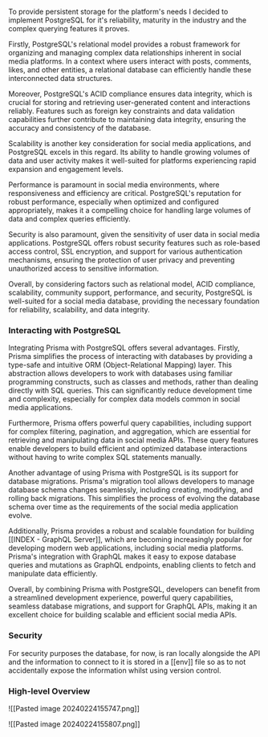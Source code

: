 
To provide persistent storage for the platform's needs I decided to implement PostgreSQL for it's reliability, maturity in the industry and the complex querying features it proves.

Firstly, PostgreSQL's relational model provides a robust framework for organizing and managing complex data relationships inherent in social media platforms. In a context where users interact with posts, comments, likes, and other entities, a relational database can efficiently handle these interconnected data structures.

Moreover, PostgreSQL's ACID compliance ensures data integrity, which is crucial for storing and retrieving user-generated content and interactions reliably. Features such as foreign key constraints and data validation capabilities further contribute to maintaining data integrity, ensuring the accuracy and consistency of the database.

Scalability is another key consideration for social media applications, and PostgreSQL excels in this regard. Its ability to handle growing volumes of data and user activity makes it well-suited for platforms experiencing rapid expansion and engagement levels.

Performance is paramount in social media environments, where responsiveness and efficiency are critical. PostgreSQL's reputation for robust performance, especially when optimized and configured appropriately, makes it a compelling choice for handling large volumes of data and complex queries efficiently.

Security is also paramount, given the sensitivity of user data in social media applications. PostgreSQL offers robust security features such as role-based access control, SSL encryption, and support for various authentication mechanisms, ensuring the protection of user privacy and preventing unauthorized access to sensitive information.

Overall, by considering factors such as relational model, ACID compliance, scalability, community support, performance, and security, PostgreSQL is well-suited for a social media database, providing the necessary foundation for reliability, scalability, and data integrity.


### Interacting with PostgreSQL

Integrating Prisma with PostgreSQL offers several advantages. Firstly, Prisma simplifies the process of interacting with databases by providing a type-safe and intuitive ORM (Object-Relational Mapping) layer. This abstraction allows developers to work with databases using familiar programming constructs, such as classes and methods, rather than dealing directly with SQL queries. This can significantly reduce development time and complexity, especially for complex data models common in social media applications.

Furthermore, Prisma offers powerful query capabilities, including support for complex filtering, pagination, and aggregation, which are essential for retrieving and manipulating data in social media APIs. These query features enable developers to build efficient and optimized database interactions without having to write complex SQL statements manually.

Another advantage of using Prisma with PostgreSQL is its support for database migrations. Prisma's migration tool allows developers to manage database schema changes seamlessly, including creating, modifying, and rolling back migrations. This simplifies the process of evolving the database schema over time as the requirements of the social media application evolve.

Additionally, Prisma provides a robust and scalable foundation for building [[INDEX - GraphQL Server]], which are becoming increasingly popular for developing modern web applications, including social media platforms. Prisma's integration with GraphQL makes it easy to expose database queries and mutations as GraphQL endpoints, enabling clients to fetch and manipulate data efficiently.

Overall, by combining Prisma with PostgreSQL, developers can benefit from a streamlined development experience, powerful query capabilities, seamless database migrations, and support for GraphQL APIs, making it an excellent choice for building scalable and efficient social media APIs.


### Security

For security purposes the database, for now, is ran locally alongside the API and the information to connect to it is stored in a [[env]] file so as to not accidentally expose the information whilst using version control.


### High-level Overview

![[Pasted image 20240224155747.png]]

![[Pasted image 20240224155807.png]]